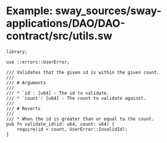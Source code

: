 # Example: sway_sources/sway-applications/DAO/DAO-contract/src/utils.sw

```sway
library;

use ::errors::UserError;

/// Validates that the given id is within the given count.
///
/// # Arguments
///
/// * `id`: [u64] - The id to validate.
/// * `count`: [u64] - The count to validate against.
///
/// # Reverts
///
/// * When the id is greater than or equal to the count.
pub fn validate_id(id: u64, count: u64) {
    require(id < count, UserError::InvalidId);
}

```
